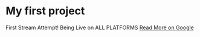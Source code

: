 # My first project
First Stream Attempt! Being Live on ALL PLATFORMS
[Read More on Google ](https:/google.com)
